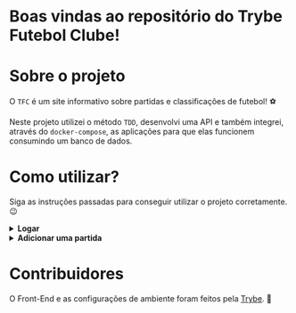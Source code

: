 # Boas vindas ao repositório do Trybe Futebol Clube!

# Sobre o projeto

O `TFC` é um site informativo sobre partidas e classificações de futebol! ⚽️

Neste projeto utilizei o método `TDD`, desenvolvi uma API e também integrei, através do `docker-compose`, as aplicações para que elas funcionem consumindo um banco de dados.

# Como utilizar?

Siga as instruções passadas para conseguir utilizar o projeto corretamente. 😉

<details>
  <summary><strong>Logar</strong></summary><br/>

**Para logar será preciso:**

- Um `E-Mail válido`;
- Uma senha com `mais de 6 caracteres`.
</details>

<details>
  <summary><strong>Adicionar uma partida</strong></summary><br/>

**Para adicionar uma partida será preciso:**

- Ter um token `(A pessoa deve estar logada para fazer alterações)`.
</details>

# Contribuidores

O Front-End e as configurações de ambiente foram feitos pela [Trybe](https://www.betrybe.com/). 🚀

<!-- # Endpoints desenvolvidos no Back-End:

No Back-End deste projeto foram desenvolvidos 11 endpoints.

<details>
  <summary><strong>leaderboad</strong></summary><br/>

Para leaderboad foram desenvolvidos 3 endpoints.

**"/leaderboard:**
- O endpoint é do tipo `GET`;
- Retorna um status `200 - Ok` com Retorna todos os times.

**"/leaderboard/away:**
- O endpoint é do tipo `GET`;
- Retorna um status `200 - Ok` com todos os times visitantes.

**"/leaderboard/home:**
- O endpoint é do tipo `GET`;
- Retorna um status `200 - Ok` com todos os times da casa.
</details>

<details>
  <summary><strong>login</strong></summary><br/>

Para login foram desenvolvididos 2 endpoints.

**/login/validate:**
- O endpoint é do tipo `GET`;
- Recebe um header com parâmetro authorization, onde fica armazenado o token gerado no login;
- Retorna um status `200 - Ok` com uma string contendo a role do usuário.

**"/login:**
- O endpoint é do tipo `POST`;
- O body recebe um objeto com as chaves `email` e `password`;
- Se o body estiver correto irá retornar um status `200 - Ok` com os dados do usuário;
- Se o body estiver com E-Mail ou senha inválidos irá retornar um status `401 - Unauthorized` com uma mensagem;
- Se o body estiver sem o campo E-Mail ou senha irá retornar um status `400 - Bad Request` com uma mensagem;

</details>

<details>
  <summary><strong>matches</strong></summary>

Para matches foram desenvolvididos 4 endpoints.

**/login/validate:**
- O endpoint é do tipo `GET`;
- Recebe um header com parâmetro authorization, onde fica armazenado o token gerado no login;
- Retorna um status `200 - Ok` com uma string contendo a role do usuário.

**"/login:**
- O endpoint é do tipo `POST`;
- O body recebe um objeto com as chaves `email` e `password`;
- Se o body estiver correto irá retornar um status `200 - Ok` com os dados do usuário;
- Se o body estiver com E-Mail ou senha inválidos irá retornar um status `401 - Unauthorized` com uma mensagem;
- Se o body estiver sem o campo E-Mail ou senha irá retornar um status `400 - Bad Request` com uma mensagem;

</details> -->

<!-- Olá, Tryber!

Esse é apenas um arquivo inicial para o README do seu projeto.

É essencial que você preencha esse documento por conta própria, ok?

Não deixe de usar nossas dicas de escrita de README de projetos, e deixe sua criatividade brilhar!

⚠️ IMPORTANTE: você precisa deixar nítido:
- quais arquivos/pastas foram desenvolvidos por você; 
- quais arquivos/pastas foram desenvolvidos por outra pessoa estudante;
- quais arquivos/pastas foram desenvolvidos pela Trybe.

-->
